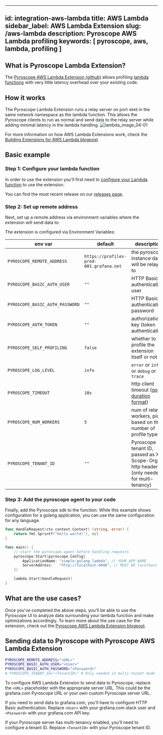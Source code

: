 

---
id: integration-aws-lambda
title: AWS Lambda
sidebar_label: AWS Lambda Extension
slug: /aws-lambda
description: Pyroscope AWS Lambda profiling
keywords: [ pyroscope, aws, lambda, profiling ]
---

## What is Pyroscope Lambda Extension?
The [Pyroscope AWS Lambda Extension (github)](https://github.com/grafana/pyroscope-lambda-extension) allows profiling [lambda functions](https://aws.amazon.com/lambda/) with very little latency overhead over your existing code.

## How it works
The Pyroscope Lambda Extension runs a relay server on port `4040` in the same network namespace as the lambda function. This allows the Pyroscope clients to run as normal and send data to the relay server while adding minimal latency in the lambda handling.
![lambda_image_04-01](https://user-images.githubusercontent.com/23323466/186037668-44de7caa-6576-422a-b3f7-8416325f4a98.png)

For more information on how AWS Lambda Extensions work, check the [Building Extensions for AWS Lambda blogpost](https://aws.amazon.com/blogs/compute/building-extensions-for-aws-lambda-in-preview/).

## Basic example
### Step 1: Configure your lambda function
In order to use the extension you'll first need to [configure your Lambda function](https://docs.aws.amazon.com/lambda/latest/dg/invocation-layers.html) to use the extension.

You can find the most recent release on our [releases page](https://github.com/grafana/pyroscope-lambda-extension/releases).

### Step 2: Set up remote address 
Next, set up a remote address via environment variables where the extension will send data to:

The extension is configured via Environment Variables:

| env var                         | default                          | description                                    |
| ------------------------------- | -------------------------------- | ---------------------------------------------- |
| `PYROSCOPE_REMOTE_ADDRESS`      | `https://profiles-prod-001.grafana.net` | the pyroscope instance data will be relayed to |
| `PYROSCOPE_BASIC_AUTH_USER`     | `""`                             | HTTP Basic authentication user |
| `PYROSCOPE_BASIC_AUTH_PASSWORD` | `""`                             | HTTP Basic authentication password |
| `PYROSCOPE_AUTH_TOKEN`          | `""`                             | authorization key (token authentication)       |
| `PYROSCOPE_SELF_PROFILING`      | `false`                          | whether to profile the extension itself or not |
| `PYROSCOPE_LOG_LEVEL`           | `info`                           | `error` or `info` or `debug` or `trace`        |
| `PYROSCOPE_TIMEOUT`             | `10s`                            | http client timeout ([go duration format](https://pkg.go.dev/time#Duration))      |
| `PYROSCOPE_NUM_WORKERS`         | `5`                              | num of relay workers, pick based on the number of profile types |
| `PYROSCOPE_TENANT_ID`           | `""`                             | Pyroscope tenant ID, passed as X-Scope-OrgID http header (only needed for multi-tenancy)                                      |

### Step 3: Add the pyroscope agent to your code
Finally, add the Pyroscope sdk to the function. While this example shows configuration for a golang application, you can use the same configuration for any language.
```go
func HandleRequest(ctx context.Context) (string, error) {
	return fmt.Sprintf("Hello world!"), nil
}

func main() {
	// start the pyroscope agent before handling requests
	pyroscope.Start(pyroscope.Config{
		ApplicationName: "simple.golang.lambda", // YOUR APP NAME
		ServerAddress:   "http://localhost:4040", // MUST BE localhost:4040
	})

	lambda.Start(HandleRequest)
}
```

## What are the use cases?
Once you've completed the above steps, you'll be able to use the Pyroscope UI to analyze data surrounding your lambda function and make optimizations accordingly.
To learn more about the use case for the extension, check out the [Pyroscope AWS Lambda Extension blogpost](/blog/profile-aws-lambda-functions).

## Sending data to Pyroscope with Pyroscope AWS Lambda Extension

```bash
PYROSCOPE_REMOTE_ADDRESS="<URL>"
PYROSCOPE_BASIC_AUTH_USER="<User>"
PYROSCOPE_BASIC_AUTH_PASSWORD="<Password>"
# PYROSCOPE_TENANT_ID="<TenantID>" # Only needed in multi-tenant mode
```

To configure AWS Lambda Extension to send data to Pyroscope, replace the `<URL>` placeholder with the appropriate server URL. This could be the grafana.com Pyroscope URL or your own custom Pyroscope server URL.

If you need to send data to grafana.com, you'll have to configure HTTP Basic authentication. Replace `<User>` with your grafana.com stack user and `<Password>` with your grafana.com API key.

If your Pyroscope server has multi-tenancy enabled, you'll need to configure a tenant ID. Replace `<TenantID>` with your Pyroscope tenant ID.